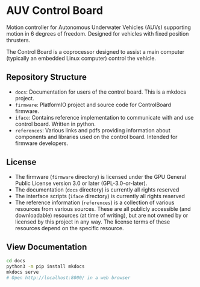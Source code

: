 # AUV Control Board

Motion controller for Autonomous Underwater Vehicles (AUVs) supporting motion in 6 degrees of freedom. Designed for vehicles with fixed position thrusters.

The Control Board is a coprocessor designed to assist a main computer (typically an embedded Linux computer) control the vehicle.


## Repository Structure

- `docs`: Documentation for users of the control board. This is a mkdocs project.
- `firmware`: PlatformIO project and source code for ControlBoard firmware.
- `iface`: Contains reference implementation to communicate with and use control board. Written in python.
- `references`: Various links and pdfs providing information about components and libraries used on the control board. Intended for firmware developers.

## License

- The firmware (`firmware` directory) is licensed under the GPU General Public License version 3.0 or later (GPL-3.0-or-later).
- The documentation (`docs` directory) is currently all rights reserved
- The interface scripts (`iface` directory) is currently all rights reserved
- The reference information (`references`) is a collection of various resources from various sources. These are all publicly accessible (and downloadable) resources (at time of writing), but are not owned by or licensed by this project in any way. The license terms of these resources depend on the specific resource.


## View Documentation

```sh
cd docs
python3 -m pip install mkdocs
mkdocs serve
# Open http://localhost:8000/ in a web browser
```

